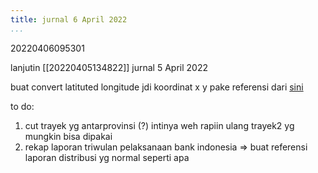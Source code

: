 ```yaml
---
title: jurnal 6 April 2022
...
```

20220406095301

lanjutin [[20220405134822]] jurnal 5 April 2022

buat convert latituted longitude jdi koordinat x y pake referensi dari [sini](https://stackoverflow.com/questions/16266809/convert-from-latitude-longitude-to-x-y)

to do:
1. cut trayek yg antarprovinsi (?) intinya weh rapiin ulang trayek2 yg mungkin bisa dipakai
2. rekap laporan triwulan pelaksanaan bank indonesia => buat referensi laporan distribusi yg normal seperti apa
